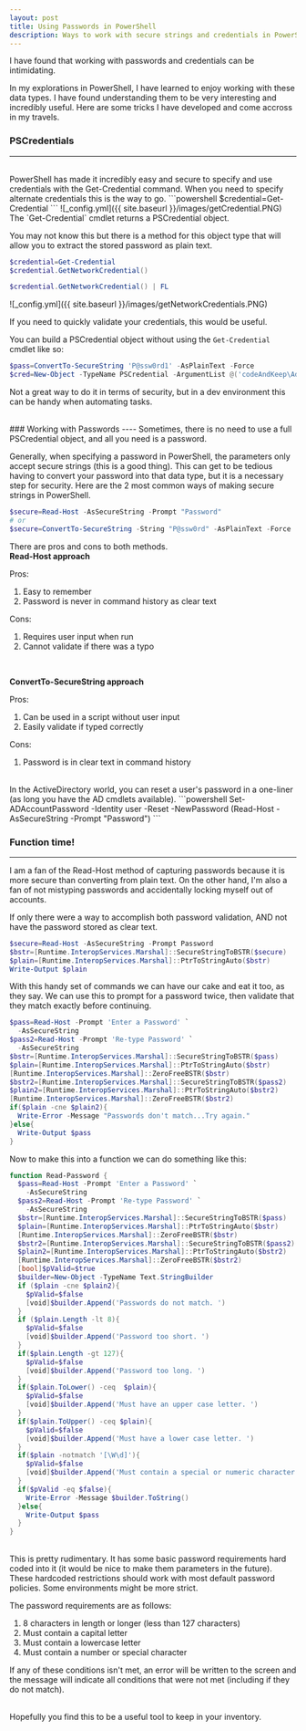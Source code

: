 ```yaml
---
layout: post
title: Using Passwords in PowerShell
description: Ways to work with secure strings and credentials in PowerShell
---
```


I have found that working with passwords and credentials can be intimidating.

In my explorations in PowerShell, I have learned to enjoy working with these data types.  I have found understanding them to be very interesting and incredibly useful.
Here are some tricks I have developed and come accross in my travels.

### PSCredentials
----
<br>
PowerShell has made it incredibly easy and secure to specify and use credentials with the Get-Credential command.
When you need to specify alternate credentials this is the way to go.
```powershell
$credential=Get-Credential
```
![_config.yml]({{ site.baseurl }}/images/getCredential.PNG)

<br>
The `Get-Credential` cmdlet returns a PSCredential object.

You may not know this but there is a method for this object type that will allow you to extract the stored password as plain text.

```powershell
$credential=Get-Credential
$credential.GetNetworkCredential()

$credential.GetNetworkCredential() | FL
```

![_config.yml]({{ site.baseurl }}/images/getNetworkCredentials.PNG)

If you need to quickly validate your credentials, this would be useful.
<br>

You can build a PSCredential object without using the `Get-Credential` cmdlet like so:
```powershell
$pass=ConvertTo-SecureString 'P@ssw0rd1' -AsPlainText -Force
$cred=New-Object -TypeName PSCredential -ArgumentList @('codeAndKeep\Administrator',$pass)
```
Not a great way to do it in terms of security, but in a dev environment this can be handy when automating tasks.

<br>
### Working with Passwords
----
Sometimes, there is no need to use a full PSCredential object, and all you need is a password.

Generally, when specifying a password in PowerShell, the parameters only accept secure strings (this is a good thing).
This can get to be tedious having to convert your password into that data type, but it is a necessary step for security. 
Here are the 2 most common ways of making secure strings in PowerShell.
```powershell
$secure=Read-Host -AsSecureString -Prompt "Password"
# or
$secure=ConvertTo-SecureString -String "P@ssw0rd" -AsPlainText -Force
```
There are pros and cons to both methods.
<br>
**Read-Host approach**

Pros:
1. Easy to remember
2. Password is never in command history as clear text

Cons:
1. Requires user input when run
2. Cannot validate if there was a typo
<br>

**ConvertTo-SecureString approach**

Pros:
1. Can be used in a script without user input
2. Easily validate if typed correctly

Cons:
1. Password is in clear text in command history

<br>
In the ActiveDirectory world, you can reset a user's password in a one-liner (as long you have the AD cmdlets available).
```powershell
Set-ADAccountPassword -Identity user -Reset -NewPassword (Read-Host -AsSecureString -Prompt "Password")
```
<br>

### Function time!
----

I am a fan of the Read-Host method of capturing passwords because it is more secure than converting from plain text.
On the other hand, I'm also a fan of not mistyping passwords and accidentally locking myself out of accounts.

If only there were a way to accomplish both password validation, AND not have the password stored as clear text.
```powershell
$secure=Read-Host -AsSecureString -Prompt Password
$bstr=[Runtime.InteropServices.Marshal]::SecureStringToBSTR($secure)
$plain=[Runtime.InteropServices.Marshal]::PtrToStringAuto($bstr)
Write-Output $plain
```
With this handy set of commands we can have our cake and eat it too, as they say.
We can use this to prompt for a password twice, then validate that they match exactly before continuing. 

```powershell
$pass=Read-Host -Prompt 'Enter a Password' `
  -AsSecureString 
$pass2=Read-Host -Prompt 'Re-type Password' `
  -AsSecureString
$bstr=[Runtime.InteropServices.Marshal]::SecureStringToBSTR($pass)
$plain=[Runtime.InteropServices.Marshal]::PtrToStringAuto($bstr)
[Runtime.InteropServices.Marshal]::ZeroFreeBSTR($bstr)
$bstr2=[Runtime.InteropServices.Marshal]::SecureStringToBSTR($pass2)
$plain2=[Runtime.InteropServices.Marshal]::PtrToStringAuto($bstr2)
[Runtime.InteropServices.Marshal]::ZeroFreeBSTR($bstr2)
if($plain -cne $plain2){
  Write-Error -Message "Passwords don't match...Try again."
}else{
  Write-Output $pass
}
```

Now to make this into a function we can do something like this:

```powershell
function Read-Password {
  $pass=Read-Host -Prompt 'Enter a Password' `
    -AsSecureString 
  $pass2=Read-Host -Prompt 'Re-type Password' `
    -AsSecureString 
  $bstr=[Runtime.InteropServices.Marshal]::SecureStringToBSTR($pass)
  $plain=[Runtime.InteropServices.Marshal]::PtrToStringAuto($bstr)
  [Runtime.InteropServices.Marshal]::ZeroFreeBSTR($bstr)
  $bstr2=[Runtime.InteropServices.Marshal]::SecureStringToBSTR($pass2)
  $plain2=[Runtime.InteropServices.Marshal]::PtrToStringAuto($bstr2)
  [Runtime.InteropServices.Marshal]::ZeroFreeBSTR($bstr2)
  [bool]$pValid=$true
  $builder=New-Object -TypeName Text.StringBuilder
  if ($plain -cne $plain2){
    $pValid=$false
    [void]$builder.Append('Passwords do not match. ')
  }
  if ($plain.Length -lt 8){
    $pValid=$false
    [void]$builder.Append('Password too short. ')
  }
  if($plain.Length -gt 127){
    $pValid=$false
    [void]$builder.Append('Password too long. ')
  }
  if($plain.ToLower() -ceq  $plain){
    $pValid=$false
    [void]$builder.Append('Must have an upper case letter. ')
  }
  if($plain.ToUpper() -ceq $plain){
    $pValid=$false
    [void]$builder.Append('Must have a lower case letter. ')
  }
  if($plain -notmatch '[\W\d]'){
    $pValid=$false
    [void]$builder.Append('Must contain a special or numeric character. ')
  }
  if($pValid -eq $false){
    Write-Error -Message $builder.ToString()
  }else{
    Write-Output $pass
  }
}
```
<br>
This is pretty rudimentary.  It has some basic password requirements hard coded into it (it would be nice to make them parameters in the future).
These hardcoded restrictions should work with most default password policies.  Some environments might be more strict.

The password requirements are as follows:
1. 8 characters in length or longer (less than 127 characters)
2. Must contain a capital letter
3. Must contain a lowercase letter
4. Must contain a number or special character

If any of these conditions isn't met, an error will be written to the screen and the message will indicate all conditions that were not met (including if they do not match).

<br>
Hopefully you find this to be a useful tool to keep in your inventory.
